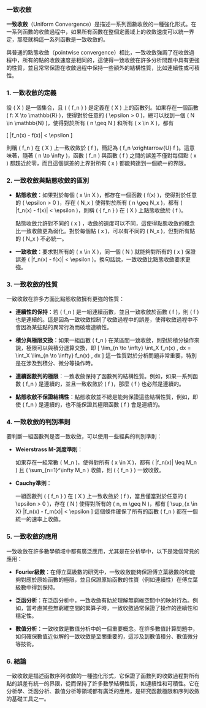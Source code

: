 ### 一致收斂

**一致收斂**（Uniform Convergence）是描述一系列函數收斂的一種強化形式。在一系列函數的收斂過程中，如果所有函數在整個定義域上的收斂速度可以統一界定，那麼就稱這一系列函數是一致收斂的。

與普通的點態收斂（pointwise convergence）相比，一致收斂強調了在收斂過程中，所有的點的收斂速度是相同的，這使得一致收斂在許多分析問題中具有更強的性質，並且常常保證在收斂過程中保持一些額外的結構性質，比如連續性或可積性。

### 1. 一致收斂的定義

設 \( X \) 是一個集合，且 \( \{ f_n \} \) 是定義在 \( X \) 上的函數列。如果存在一個函數 \( f: X \to \mathbb{R} \)，使得對於任意的 \( \epsilon > 0 \)，總可以找到一個 \( N \in \mathbb{N} \)，使得對於所有 \( n \geq N \) 和所有 \( x \in X \)，都有

\[
|f_n(x) - f(x)| < \epsilon
\]

則稱 \( f_n \) 在 \( X \) 上一致收斂於 \( f \)，簡記為 \( f_n \xrightarrow{U} f \)。這意味著，隨著 \( n \to \infty \)，函數 \( f_n \) 與函數 \( f \) 之間的誤差不僅對每個點 \( x \) 都趨近於零，而且這個誤差的上界對所有 \( x \) 都能夠達到一個統一的界限。

### 2. 一致收斂與點態收斂的區別

- **點態收斂**：如果對於每個 \( x \in X \)，都存在一個函數 \( f(x) \)，使得對於任意的 \( \epsilon > 0 \)，存在 \( N_x \) 使得對於所有 \( n \geq N_x \)，都有 \( |f_n(x) - f(x)| < \epsilon \)，則稱 \( \{ f_n \} \) 在 \( X \) 上點態收斂於 \( f \)。
  
  點態收斂允許對不同的 \( x \) ，收斂的速度可以不同，這使得點態收斂的概念比一致收斂更為弱化。對於每個點 \( x \)，可以有不同的 \( N_x \)，但對所有點的 \( N_x \) 不必統一。

- **一致收斂**：要求對所有的 \( x \in X \)，同一個 \( N \) 就能夠對所有的 \( x \) 保證誤差 \( |f_n(x) - f(x)| < \epsilon \)。換句話說，一致收斂比點態收斂要求更強。

### 3. 一致收斂的性質

一致收斂在許多方面比點態收斂擁有更強的性質：

- **連續性的保持**：若 \( f_n \) 是一組連續函數，並且一致收斂於函數 \( f \)，則 \( f \) 也是連續的。這是因為一致收斂控制了收斂過程中的誤差，使得收斂過程中不會因為某些點的異常行為而破壞連續性。
  
- **積分與極限交換**：如果一組函數 \( f_n \) 在某區間一致收斂，則對於積分操作來說，極限可以與積分運算交換，即
  \[
  \lim_{n \to \infty} \int_X f_n(x) \, dx = \int_X \lim_{n \to \infty} f_n(x) \, dx
  \]
  這一性質對於分析問題非常重要，特別是在涉及到積分、微分等操作時。

- **連續函數列的極限**：一致收斂保持了函數列的結構性質。例如，如果一系列函數 \( f_n \) 是連續的，並且一致收斂於 \( f \)，那麼 \( f \) 也必然是連續的。

- **點態收斂不保證結構性**：點態收斂並不總是能夠保證這些結構性質，例如，即使 \( f_n \) 是連續的，也不能保證其極限函數 \( f \) 會是連續的。

### 4. 一致收斂的判別準則

要判斷一組函數列是否一致收斂，可以使用一些經典的判別準則：

- **Weierstrass M-測度準則**：
  
  如果存在一組常數 \( M_n \)，使得對所有 \( x \in X \)，都有 \( |f_n(x)| \leq M_n \) 且 \( \sum_{n=1}^\infty M_n \) 收斂，則 \( \{ f_n \} \) 一致收斂。

- **Cauchy準則**：
  
  一組函數列 \( \{ f_n \} \) 在 \( X \) 上一致收斂於 \( f \)，當且僅當對於任意的 \( \epsilon > 0 \)，存在 \( N \) 使得對所有的 \( n, m \geq N \)，都有
  \[
  \sup_{x \in X} |f_n(x) - f_m(x)| < \epsilon
  \]
  這個條件確保了所有的函數 \( f_n \) 都在一個統一的速率上收斂。

### 5. 一致收斂的應用

一致收斂在許多數學領域中都有廣泛應用，尤其是在分析學中，以下是幾個常見的應用：

- **Fourier級數**：在傅立葉級數的研究中，一致收斂能夠保證傅立葉級數的和能夠對應於原始函數的極限，並且保證原始函數的性質（例如連續性）在傅立葉級數中得到保持。
  
- **泛函分析**：在泛函分析中，一致收斂有助於理解無窮維空間中的映射行為。例如，當考慮某些無窮維空間的緊算子時，一致收斂通常保證了操作的連續性和穩定性。

- **數值分析**：一致收斂是數值分析中的一個重要概念。在許多數值計算問題中，如何確保數值近似解的一致收斂是至關重要的，這涉及到數值積分、數值微分等技術。

### 6. 結論

一致收斂是描述函數序列收斂的一種強化形式，它保證了函數列的收斂過程對所有點的誤差有統一的界限，從而保持了許多數學結構性質，如連續性和可積性。它在分析學、泛函分析、數值分析等領域都有廣泛的應用，是研究函數極限和序列收斂的基礎工具之一。